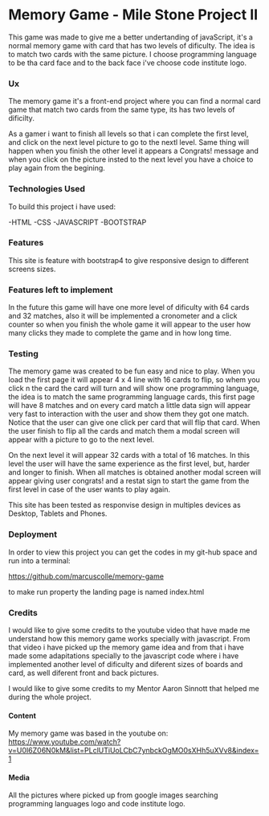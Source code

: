 # Memory Game - Mile Stone Project II

This game was made to give me a better undertanding of javaScript, it's a 
normal memory game with card  that has two levels of dificulty. The idea 
is to match two cards with the same picture. I choose programming language
to be tha card face and to the back face i've choose code institute logo.

### Ux

The memory game it's a front-end project where you can find a normal 
card game that match two cards from the same type, its has two levels 
of dificilty. 

As a gamer i want to finish all levels so that i can complete the first level,
and click on the next level picture to go to the nextl level. Same thing will happen
when you finish the other level it appears a Congrats! message and when you click on the picture 
insted to the next level you have a choice to play again from the begining.

 
### Technologies Used

To build this project i have used:

-HTML
-CSS
-JAVASCRIPT
-BOOTSTRAP

### Features

This site is feature with bootstrap4 to give responsive design to different screens sizes.


### Features left to implement

In the future this game will have one more level of dificulty with 64 cards and 32 matches, also it will
be implemented a cronometer and a click counter so when you finish the whole game it will appear to the
user how many clicks they made to complete the game and in how long time.


### Testing

The memory game was created to be fun easy and nice to play. When you load the first page
it will appear 4 x 4 line with 16 cards to flip, so whem you click n the card the card will 
turn and will show one programming language, the idea is to match the same programming language cards,
this first page will have 8 matches and on every card match a little data sign will appear very fast to 
interaction with the user and show them they got one match. Notice that the user can give one click per card
that will flip that card. When the user finish to flip all the cards and match them a modal screen
will appear with a picture to go to the next level.

On the next level it will appear 32 cards with a total of 16 matches. In this level the user
will have the same experience as the first level, but, harder and longer to finish. When all
matches is obtained another modal screen will appear giving user congrats! and a restat sign
to start the game from the first level in case of the user wants to play again.

This site has been tested as responvise design in multiples devices as Desktop, Tablets and Phones.


### Deployment

In order to view this project you can get the codes in my git-hub space and run into a terminal:

https://github.com/marcuscolle/memory-game

to make run property the landing page is named index.html


### Credits

I would like to give some credits to the youtube video that have made me understand how
this memory game works specially with javascript. From that video i have picked up the 
memory game idea and from that i have made some adapitations specially to the javascript 
code where i have implemented another level of dificulty and diferent sizes of boards and card,
as well diferent front and back pictures.

I would like to give some credits to my Mentor Aaron Sinnott that helped me during the whole project.

#### Content

My memory game was based in the youtube on: https://www.youtube.com/watch?v=U0I6Z06N0kM&list=PLclUTiUoLCbC7ynbckOgMO0sXHh5uXVv8&index=1


#### Media 

All the pictures where picked up from google images searching programming languages logo and code institute logo.

 


